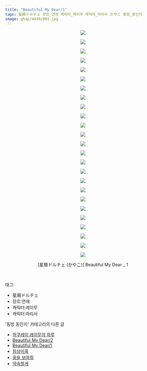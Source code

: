 ```yaml
---
title: "Beautiful My Dear/1"
tags: 星屑ドルチェ 장르_연애 캐릭터_레이무 캐릭터_마리사 かやこ 동방_동인지
image: ghap/4449/001.jpg
---
```

<div class="article">
<p style="text-align: center; clear: none; float: none;"><img src="{{ site.nasurl }}/ghap/4449/001.jpg"/></p>
<p style="text-align: center; clear: none; float: none;"><img src="{{ site.nasurl }}/ghap/4449/002.jpg"/></p>
<p style="text-align: center; clear: none; float: none;"><img src="{{ site.nasurl }}/ghap/4449/003.jpg"/></p>
<p style="text-align: center; clear: none; float: none;"><img src="{{ site.nasurl }}/ghap/4449/004.jpg"/></p>
<p style="text-align: center; clear: none; float: none;"><img src="{{ site.nasurl }}/ghap/4449/005.jpg"/></p>
<p style="text-align: center; clear: none; float: none;"><img src="{{ site.nasurl }}/ghap/4449/006.jpg"/></p>
<p style="text-align: center; clear: none; float: none;"><img src="{{ site.nasurl }}/ghap/4449/007.jpg"/></p>
<p style="text-align: center; clear: none; float: none;"><img src="{{ site.nasurl }}/ghap/4449/008.jpg"/></p>
<p style="text-align: center; clear: none; float: none;"><img src="{{ site.nasurl }}/ghap/4449/009.jpg"/></p>
<p style="text-align: center; clear: none; float: none;"><img src="{{ site.nasurl }}/ghap/4449/010.jpg"/></p>
<p style="text-align: center; clear: none; float: none;"><img src="{{ site.nasurl }}/ghap/4449/011.jpg"/></p>
<p style="text-align: center; clear: none; float: none;"><img src="{{ site.nasurl }}/ghap/4449/012.jpg"/></p>
<p style="text-align: center; clear: none; float: none;"><img src="{{ site.nasurl }}/ghap/4449/013.jpg"/></p>
<p style="text-align: center; clear: none; float: none;"><img src="{{ site.nasurl }}/ghap/4449/014.jpg"/></p>
<p style="text-align: center; clear: none; float: none;"><img src="{{ site.nasurl }}/ghap/4449/015.jpg"/></p>
<p style="text-align: center; clear: none; float: none;"><img src="{{ site.nasurl }}/ghap/4449/016.jpg"/></p>
<p style="text-align: center; clear: none; float: none;"><img src="{{ site.nasurl }}/ghap/4449/017.jpg"/></p>
<p style="text-align: center; clear: none; float: none;"><img src="{{ site.nasurl }}/ghap/4449/018.jpg"/></p>
<p style="text-align: center; clear: none; float: none;"><img src="{{ site.nasurl }}/ghap/4449/019.jpg"/></p>
<p style="text-align: center; clear: none; float: none;"><img src="{{ site.nasurl }}/ghap/4449/020.jpg"/></p>
<p style="text-align: center; clear: none; float: none;"><img src="{{ site.nasurl }}/ghap/4449/021.jpg"/></p>
<p style="text-align: center; clear: none; float: none;"><img src="{{ site.nasurl }}/ghap/4449/022.jpg"/></p>
<p style="text-align: center; clear: none; float: none;"><img src="{{ site.nasurl }}/ghap/4449/023.jpg"/></p>
<p style="text-align: center; clear: none; float: none;"><img src="{{ site.nasurl }}/ghap/4449/024.jpg"/></p>
<p style="text-align: center; clear: none; float: none;"><img src="{{ site.nasurl }}/ghap/4449/025.jpg"/></p>
<p style="text-align: center; clear: none; float: none;">[星屑ドルチェ (かやこ)] Beautiful My Dear _ 1</p>
<p><br/></p>
</div><div class="tagTrail">
<p>태그: </p>
<ul>
<li>星屑ドルチェ</li>
<li>장르:연애</li>
<li>캐릭터:레이무</li>
<li>캐릭터:마리사</li>
</ul>
</div><div class="another">
<p>'동방 동인지' 카테고리의 다른 글</p>
<ul>
<li><a href="/2018-06-11-ghap_4451">하쿠레이 레이무의 하루</a></li>
<li><a href="/2018-06-11-ghap_4450">Beautiful My Dear/2</a></li>
<li><a href="/2018-06-11-ghap_4449">Beautiful My Dear/1</a></li>
<li><a href="/2018-06-11-ghap_4448">침상미혹</a></li>
<li><a href="/2018-06-11-ghap_4447">꿈을 보여줘</a></li>
<li><a href="/2018-06-11-ghap_4446">약속할게</a></li>
</ul>
</div><div class="cb_module cb_fluid">
<div class="cb_wrt cb_profile">
</div><!-- commentList close -->
</div>